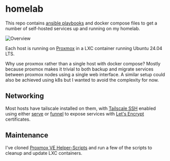 # homelab

This repo contains [ansible playbooks](./ansible/playbooks/) and docker compose files to get a number of self-hosted services up and running on my homelab.

![Overview](https://github.com/user-attachments/assets/1b86c4b5-026a-494b-acf9-1f936daa1d27)

Each host is running on [Proxmox](https://proxmox.com) in a LXC container running Ubuntu 24.04 LTS.

Why use proxmox rather than a single host with docker compose? Mostly because proxmox makes it trivial to both backup and migrate services between proxmox nodes using a single web interface. A similar setup could also be achieved using k8s but I wanted to avoid the complexity for now.

## Networking

Most hosts have tailscale installed on them, with [Tailscale SSH](https://tailscale.com/kb/1193/tailscale-ssh) enabled using either [serve](https://tailscale.com/kb/1242/tailscale-serve) or [funnel](https://tailscale.com/kb/1311/tailscale-funnel) to expose services with [Let's Encrypt](https://letsencrypt.org/) certificates.

## Maintenance

I've cloned [Proxmox VE Helper-Scripts](https://github.com/community-scripts/ProxmoxVE) and run a few of the scripts to cleanup and update LXC containers.
